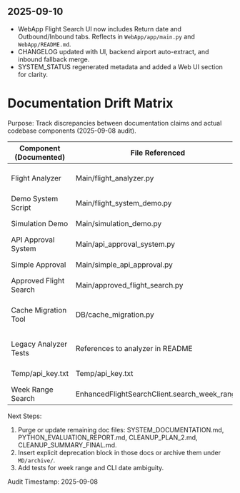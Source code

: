 ## 2025-09-10
- WebApp Flight Search UI now includes Return date and Outbound/Inbound tabs. Reflects in `WebApp/app/main.py` and `WebApp/README.md`.
- CHANGELOG updated with UI, backend airport auto-extract, and inbound fallback merge.
- SYSTEM_STATUS regenerated metadata and added a Web UI section for clarity.
# Documentation Drift Matrix

Purpose: Track discrepancies between documentation claims and actual codebase components (2025-09-08 audit).

| Component (Documented) | File Referenced | Exists Now | Status | Action |
|------------------------|-----------------|------------|--------|--------|
| Flight Analyzer        | Main/flight_analyzer.py | No | Deprecated | Remove references from docs |
| Demo System Script     | Main/flight_system_demo.py | No | Deprecated | Remove references |
| Simulation Demo        | Main/simulation_demo.py | No | Deprecated | Remove references |
| API Approval System    | Main/api_approval_system.py | No | Deprecated | Clarify deprecation |
| Simple Approval        | Main/simple_api_approval.py | No | Deprecated | Clarify deprecation |
| Approved Flight Search | Main/approved_flight_search.py | No | Deprecated | Clarify deprecation |
| Cache Migration Tool   | DB/cache_migration.py | No | Deprecated | Remove references if not planned |
| Legacy Analyzer Tests  | References to analyzer in README | No | Outdated | Updated (commit e670d7e) |
| Temp/api_key.txt       | Temp/api_key.txt | No | Removed | Updated README |
| Week Range Search      | EnhancedFlightSearchClient.search_week_range | Yes | Active | Ensure test coverage |

Next Steps:
1. Purge or update remaining doc files: SYSTEM_DOCUMENTATION.md, PYTHON_EVALUATION_REPORT.md, CLEANUP_PLAN_2.md, CLEANUP_SUMMARY_FINAL.md.
2. Insert explicit deprecation block in those docs or archive them under `MD/archive/`.
3. Add tests for week range and CLI date ambiguity.

Audit Timestamp: 2025-09-08
